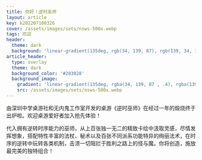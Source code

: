 ```yaml
---
title: 你好！逆时巫师
layout: article
key: k202207100326
cover: /assets/images/sets/nsws-500x.webp
tags: 欢迎
header:
  theme: dark
  background: 'linear-gradient(135deg, rgb(34, 139, 87), rgb(139, 34, 139))'
article_header:
  type: overlay
  theme: dark
  background_color: '#203028'
  background_image:
    gradient: 'linear-gradient(135deg, rgba(34, 139, 87 , .4), rgba(139, 34, 139, .4))'
    src: /assets/images/sets/nsws-500x.webp
---
```


由深圳中学桌游社和无内鬼工作室开发的桌游《逆时巫师》在经过一年的煅烧终于出炉啦。欢迎桌游爱好者加入抢先体验！

<!--more-->

代入拥有逆转时序能力的巫师，从上百张独一无二的精致卡绘中汲取灵感，尽情发挥想象，搭配特性丰富的法杖、秘术以及百张不同派系功能特异的绚丽法术，在时序的逆转中玩转各类机制，击溃一切阻拦于胜利之路上的怪与魔。你将创造，施放最完美的独特组合！